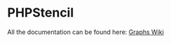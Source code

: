 # PHPStencil

All the documentation can be found here: [Graphs Wiki](https://github.com/EonConsulting/Graphs/wiki)

